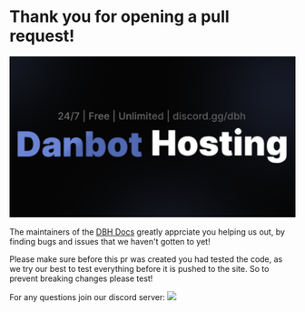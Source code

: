 # Thank you for opening a pull request!

[![DanBot Hosting](https://raw.githubusercontent.com/DanBot-Hosting-Custom/.github/refs/heads/main/DanBot-Hosting-Banner-New.png)](https://danbot.host)

The maintainers of the [DBH Docs](https://github.com/DanBot-Hosting/DBH-Docs) greatly apprciate you helping us out, by finding bugs and issues that we haven't gotten to yet!

Please make sure before this pr was created you had tested the code, as we try our best to test everything before it is pushed to the site. So to prevent breaking changes please test!

For any questions join our discord server:
[![](https://dcbadge.limes.pink/api/server/https://discord.gg/dbh?style=flat-square)](https://discord.gg/dbh)
